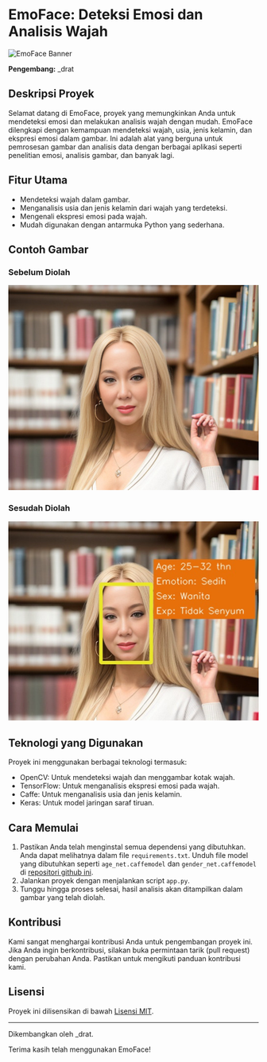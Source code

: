 
# EmoFace: Deteksi Emosi dan Analisis Wajah

![EmoFace Banner](images/emoface-banner.png)

**Pengembang:** _drat

## Deskripsi Proyek

Selamat datang di EmoFace, proyek yang memungkinkan Anda untuk mendeteksi emosi dan melakukan analisis wajah dengan mudah. EmoFace dilengkapi dengan kemampuan mendeteksi wajah, usia, jenis kelamin, dan ekspresi emosi dalam gambar. Ini adalah alat yang berguna untuk pemrosesan gambar dan analisis data dengan berbagai aplikasi seperti penelitian emosi, analisis gambar, dan banyak lagi.

## Fitur Utama

- Mendeteksi wajah dalam gambar.
- Menganalisis usia dan jenis kelamin dari wajah yang terdeteksi.
- Mengenali ekspresi emosi pada wajah.
- Mudah digunakan dengan antarmuka Python yang sederhana.

## Contoh Gambar

### Sebelum Diolah

![Sebelum Diolah](images/sebelum_diolah.png)

### Sesudah Diolah

![Sesudah Diolah](images/sesudah_diolah.png)

## Teknologi yang Digunakan

Proyek ini menggunakan berbagai teknologi termasuk:

- OpenCV: Untuk mendeteksi wajah dan menggambar kotak wajah.
- TensorFlow: Untuk menganalisis ekspresi emosi pada wajah.
- Caffe: Untuk menganalisis usia dan jenis kelamin.
- Keras: Untuk model jaringan saraf tiruan.

## Cara Memulai

1. Pastikan Anda telah menginstal semua dependensi yang dibutuhkan. Anda dapat melihatnya dalam file `requirements.txt`. Unduh file model yang dibutuhkan seperti `age_net.caffemodel` dan `gender_net.caffemodel` di [repositori github ini](https://github.com/GilLevi/AgeGenderDeepLearning/tree/master/models).
2. Jalankan proyek dengan menjalankan script `app.py`.
3. Tunggu hingga proses selesai, hasil analisis akan ditampilkan dalam gambar yang telah diolah.

## Kontribusi

Kami sangat menghargai kontribusi Anda untuk pengembangan proyek ini. Jika Anda ingin berkontribusi, silakan buka permintaan tarik (pull request) dengan perubahan Anda. Pastikan untuk mengikuti panduan kontribusi kami.

## Lisensi

Proyek ini dilisensikan di bawah [Lisensi MIT](LICENSE).

---
Dikembangkan oleh _drat.

Terima kasih telah menggunakan EmoFace!
